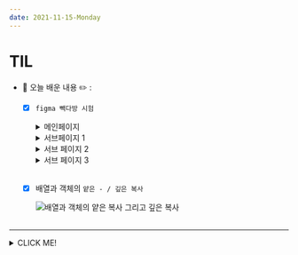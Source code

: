 ```yaml
---
date: 2021-11-15-Monday
---
```


# TIL
- 📝 오늘 배운 내용 ✏️ : 
  - [x] `figma 빽다방 시험` 
    
    <details>
      <summary>메인페이지</summary>  
      <img src="./images/laptop(1280).png" alt="메인페이지 figma 완성본" width="600px" height="px" style="padding-left: px;" />
      <br />

    </details>

    <details>
      <summary>서브페이지 1</summary>  
      <img src="./images/subpage_1(1280).png" alt="메인페이지 figma 완성본" width="600px" height="px" style="padding-left: px;" />
      <br />

    </details>

    <details>
      <summary>서브 페이지 2</summary>  
      <img src="./images/subpage_2-1(1280).png" alt="서브페이지 2 figma 완성본" width="600px" height="px" style="padding-left: px;" />
      <img src="./images/subpage_2-2(1280)-1.png" alt="서브페이지 2 figma 완성본 with 모달창" width="600px" height="px" style="padding-left: px;" />
      <br />

    </details>

    <details>
      <summary>서브 페이지 3</summary>  
      <img src="./images/subpage_3-1(1280).png" alt="서브페이지 3 figma 완성본" width="600px" height="px" style="padding-left: px;" />
      <img src="./images/subpage_3-1(1280)-1.png" alt="서브페이지 3 figma 완성본 with 모달창" width="600px" height="px" style="padding-left: px;" />
      <br />

    </details>
    <br />

  - [x] 배열과 객체의 `얕은 - / 깊은 복사` 

    <img src="./images/polacodeForTIL.png" alt="배열과 객체의 얕은 복사 그리고 깊은 복사" width="px" height="px" style="padding-left: px; min-width: 600px;" />

    <br />
    <br />

---
<details>
<summary>CLICK ME!</summary>  

- cf.  
  - ✨ Only 선생님's 강의 ✨

</detials>   

